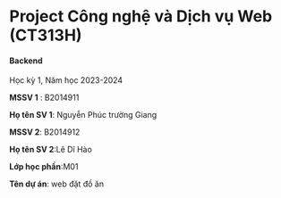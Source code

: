 # Project Công nghệ và Dịch vụ Web (CT313H)

#### Backend

Học kỳ 1, Năm học 2023-2024

**MSSV 1** : B2014911

**Họ tên SV 1**: Nguyễn Phúc trường Giang

**MSSV 2**: B2014912

**Họ tên SV 2**:Lê Dĩ Hào

**Lớp học phần**:M01

**Tên dự án**: web đặt đồ ăn
